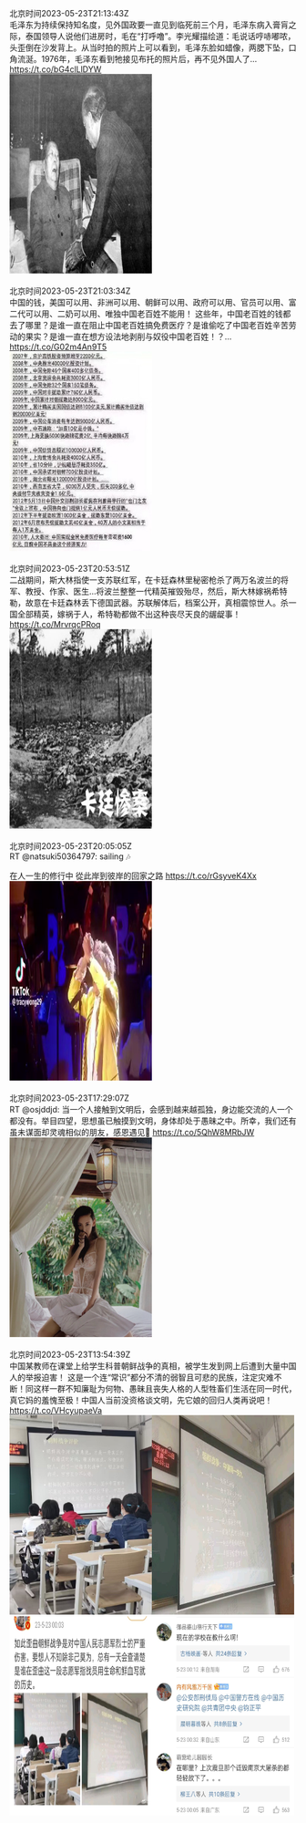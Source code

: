 北京时间2023-05-23T21:13:43Z<br>毛泽东为持续保持知名度，见外国政要一直见到临死前三个月，毛泽东病入膏肓之际，泰国领导人说他们进房时，毛在“打呼噜”。李光耀描绘道：毛说话哼哧嘟哝，头歪倒在沙发背上。从当时拍的照片上可以看到，毛泽东脸如蜡像，两腮下坠，口角流涎。1976年，毛泽东看到牠接见布托的照片后，再不见外国人了… https://t.co/bG4clLlDYW<br><img src='/temp/image/2023/u-Month-5/1660997439141335040_0.jpg' width='250' height='350'><br><br>北京时间2023-05-23T21:03:34Z<br>中国的钱，美国可以用、非洲可以用、朝鲜可以用、政府可以用、官员可以用、富二代可以用、二奶可以用、唯独中国老百姓不能用！
这些年，中国老百姓的钱都去了哪里？是谁一直在阻止中国老百姓搞免费医疗？是谁偷吃了中国老百姓辛苦劳动的果实？是谁一直在想方设法地剥削与奴役中国老百姓！？… https://t.co/G02m4An9T5<br><img src='/temp/image/2023/u-Month-5/1660994882528493568_0.jpg' width='250' height='350'><br><br>北京时间2023-05-23T20:53:51Z<br>二战期间，斯大林指使一支苏联红军，在卡廷森林里秘密枪杀了两万名波兰的将军、教授、作家、医生...将波兰整整一代精英摧毁殆尽，然后，斯大林嫁祸希特勒，故意在卡廷森林丢下德国武器。苏联解体后，档案公开，真相震惊世人。杀一国全部精英，嫁祸于人，希特勒都做不出这种丧尽天良的龌龊事！ https://t.co/MrvrqcPRoq<br><img src='/temp/image/2023/u-Month-5/1660992437563817984_0.jpg' width='250' height='350'><br><br>北京时间2023-05-23T20:05:05Z<br>RT @natsuki50364797: sailing 🎶

在人一生的修行中
從此岸到彼岸的回家之路 https://t.co/rGsyveK4Xx<br><img src='/temp/video/2023/u-Month-5/c-Day-23/DanQing1953/1660980165097426945_0.jpg' width='250' height='350'><br><br>北京时间2023-05-23T17:29:07Z<br>RT @osjddjd: 当一个人接触到文明后，会感到越来越孤独，身边能交流的人一个都没有。举目四望，思想虽已触摸到文明，身体却处于愚昧之中。所幸，我们还有虽未谋面却灵魂相似的朋友，感恩遇见🙏 https://t.co/5QhW8MRbJW<br><img src='/temp/image/2023/u-Month-5/1660940913127096320_0.jpg' width='250' height='350'><br><br>北京时间2023-05-23T13:54:39Z<br>中国某教师在课堂上给学生科普朝鲜战争的真相，被学生发到网上后遭到大量中国人的举报迫害！
这是一个连“常识”都分不清的弱智且可悲的民族，注定灾难不断！同这样一群不知廉耻为何物、愚昧且丧失人格的人型牲畜们生活在同一时代，真它妈的羞愧至极！中国人当前没资格谈文明，先它娘的回归人类再说吧！ https://t.co/VHcyupaeVa<br><img src='/temp/image/2023/u-Month-5/1660886944102985728_0.jpg' width='250' height='350'><img src='/temp/image/2023/u-Month-5/1660886944102985728_1.jpg' width='250' height='350'><img src='/temp/image/2023/u-Month-5/1660886944102985728_2.jpg' width='250' height='350'><img src='/temp/image/2023/u-Month-5/1660886944102985728_3.jpg' width='250' height='350'><br><br>